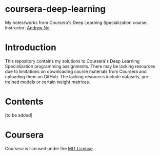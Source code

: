 # coursera-deep-learning
My notes/works from Coursera's Deep Learning Specialization course.
Instructor: [Andrew Ng](https://www.andrewng.org)

# Introduction
This repository contains my solutions to Coursera's Deep Learning Specialization programming assignments. There may be lacking resources due to limitations on downloading course materials from Coursera and uploading them on GitHub. The lacking resources include datasets, pre-trained models or certain weight matrices.

# Contents
[to be added]

# Coursera
Coursera is licensed under the [MIT License](https://github.com/duarteoliper/coursera-deep-learning/blob/main/LICENSE)
